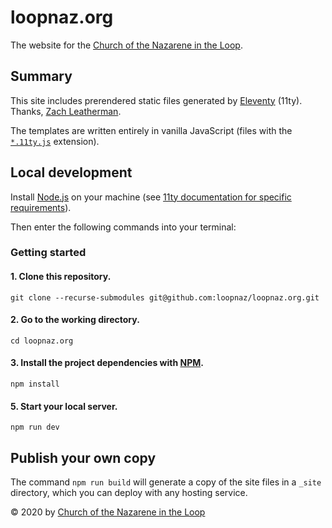 # loopnaz.org

The website for the [Church of the Nazarene in the Loop](https://loopnaz.org/).

## Summary

This site includes prerendered static files generated by [Eleventy](https://11ty.dev/) (11ty). Thanks, [Zach Leatherman](https://zachleat.com/).

The templates are written entirely in vanilla JavaScript (files with the [`*.11ty.js`](https://www.11ty.dev/docs/languages/javascript/) extension).

## Local development

Install [Node.js](https://nodejs.org/) on your machine (see [11ty documentation for specific requirements](https://www.11ty.dev/docs/getting-started/)).

Then enter the following commands into your terminal:

### Getting started

#### 1. Clone this repository.

```cli
git clone --recurse-submodules git@github.com:loopnaz/loopnaz.org.git
```

#### 2. Go to the working directory.

```cli
cd loopnaz.org
```

#### 3. Install the project dependencies with [NPM](https://www.npmjs.com/).

```cli
npm install
```

#### 5. Start your local server.

```cli
npm run dev
```

## Publish your own copy

The command `npm run build` will generate a copy of the site files in a `_site` directory, which you can deploy with any hosting service.

&copy; 2020 by [Church of the Nazarene in the Loop](https://github.com/loopnaz/)
